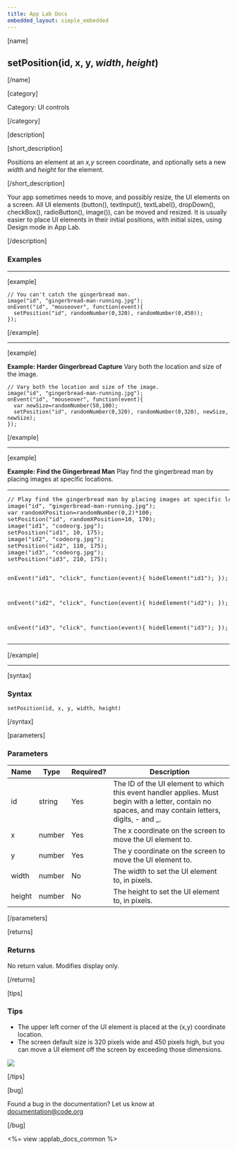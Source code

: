 ```yaml
---
title: App Lab Docs
embedded_layout: simple_embedded
---
```


[name]

## setPosition(id, x, y, *width*, *height*)

[/name]

[category]

Category: UI controls

[/category]

[description]

[short_description]

Positions an element at an *x,y* screen coordinate, and optionally sets a new *width* and *height* for the element.

[/short_description]

Your app sometimes needs to move, and possibly resize, the UI elements on a screen. All UI elements (button(), textInput(), textLabel(), dropDown(), checkBox(), radioButton(), image()), can be moved and resized. It is usually easier to place UI elements in their initial positions, with initial sizes, using Design mode in App Lab.

[/description]

### Examples
____________________________________________________

[example]

```
// You can't catch the gingerbread man.
image("id", "gingerbread-man-running.jpg");
onEvent("id", "mouseover", function(event){
  setPosition("id", randomNumber(0,320), randomNumber(0,450));
});
```

[/example]
____________________________________________________
[example]

**Example: Harder Gingerbread Capture** Vary both the location and size of the image. 

```
// Vary both the location and size of the image.
image("id", "gingerbread-man-running.jpg");
onEvent("id", "mouseover", function(event){
  var newSize=randomNumber(50,100);
  setPosition("id", randomNumber(0,320), randomNumber(0,320), newSize, newSize);
});
```

[/example]
____________________________________________________
[example]

**Example: Find the Gingerbread Man** Play find the gingerbread man by placing images at specific locations. 

<table>
<tr>
<td style="border-style:none; width:90%; padding:0px">
<pre>
// Play find the gingerbread man by placing images at specific locations.
image("id", "gingerbread-man-running.jpg");
var randomXPosition=randomNumber(0,2)*100;
setPosition("id", randomXPosition+10, 170);
image("id1", "codeorg.jpg");
setPosition("id1", 10, 175);
image("id2", "codeorg.jpg");
setPosition("id2", 110, 175);
image("id3", "codeorg.jpg");
setPosition("id3", 210, 175);

onEvent("id1", "click", function(event){
  hideElement("id1");
});

onEvent("id2", "click", function(event){
  hideElement("id2");
});

onEvent("id3", "click", function(event){
  hideElement("id3");
});
</pre>
</td>
<td style="border-style:none; width:10%; padding:0px">
<img src='https://images.code.org/58f0652068840389f12799f842414cc4-image-1446488807780.gif'>
</td>
</tr>
</table>

[/example]
____________________________________________________

[syntax]

### Syntax

```
setPosition(id, x, y, width, height)
```

[/syntax]

[parameters]

### Parameters

| Name  | Type | Required? | Description |
|-----------------|------|-----------|-------------|
| id | string | Yes | The ID of the UI element to which this event handler applies. Must begin with a letter, contain no spaces, and may contain letters, digits, - and _. |
| x | number | Yes | The x coordinate on the screen to move the UI element to. |
| y | number | Yes | The y coordinate on the screen to move the UI element to. |
| width | number | No | The width to set the UI element to, in pixels. |
| height | number | No | The height to set the UI element to, in pixels. |

[/parameters]

[returns]

### Returns
No return value. Modifies display only.

[/returns]

[tips]

### Tips

- The upper left corner of the UI element is placed at the (x,y) coordinate location.
- The screen default size is 320 pixels wide and 450 pixels high, but you can move a UI element off the screen by exceeding those dimensions.

<img src='https://images.code.org/7de9a1ac26ad8630ebcb92e608c3803c-image-1445616750775.jpg'>

[/tips]

[bug]

Found a bug in the documentation? Let us know at documentation@code.org

[/bug]

<%= view :applab_docs_common %>
